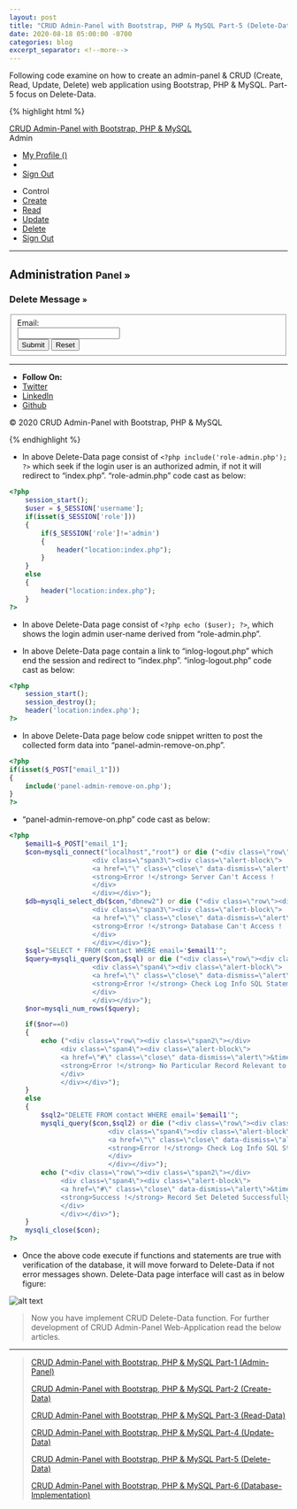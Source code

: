 ```yaml
---
layout: post
title: "CRUD Admin-Panel with Bootstrap, PHP & MySQL Part-5 (Delete-Data)"
date: 2020-08-18 05:00:00 -0700
categories: blog
excerpt_separator: <!--more-->
---
```

Following code examine on how to create an admin-panel & CRUD (Create, Read, Update, Delete) web application using Bootstrap, PHP & MySQL. Part-5 focus on Delete-Data. <!--more-->

{% highlight html %}
<?php
    include('role-admin.php');
?>
<!DOCTYPE html>
<html lang="en">
<head>
    <meta charset="utf-8">
    <title>CRUD Admin-Panel</title>
    <!-- Mobile Specific Meta -->
    <meta name="viewport" content="width=device-width, initial-scale=1, maximum-scale=1">
    <!-- Stylesheets -->
    <link rel="stylesheet" href="css/bootstrap.css" />
    <link rel="stylesheet" href="css/bootstrap-responsive.css" />
    <link rel="stylesheet" href="css/custom.css" />
</head>
<body>
    <!-- Navbar -->
    <div class="navbar navbar-inverse navbar-fixed-top">
        <div class="navbar-inner">
            <div class="container">
                <a href="" class="brand">CRUD Admin-Panel with Bootstrap, PHP & MySQL</a>
                <a data-toggle="collapse" data-target=".nav-collapse" class="btn btn-navbar">
                    <span class="icon-bar"></span>
                    <span class="icon-bar"></span>
                    <span class="icon-bar"></span>
                </a>
                <div class="btn-group pull-right">
                    <a class="btn"><i class="icon-user"></i> Admin</a>
                    <a class="btn dropdown-toggle" data-toggle="dropdown" href="#">
                        <span class="caret"></span>
                    </a>
                    <ul class="dropdown-menu">
                        <li><a href="#">My Profile&nbsp;(<?php echo ($user); ?>)</a></li>
                        <li class="divider"></li>
                        <li><a href="inlog-logout.php">Sign Out</a></li>
                    </ul>
                </div>
            </div>
        </div>
    </div> <!-- End Navbar -->
    <section>
        <!-- CURD Delete Info -->
        <div class="container">
            <div class="row-fluid">
                <div class="span2">
                    <div class="well sidebar-nav">
                        <ul class="nav nav-list">
                            <li class="nav-header"><i class="icon-wrench"></i> Control</li>
                            <li><a href="panel-admin-add.php">Create</a></li>
                            <li><a href="panel-admin-detail.php">Read</a></li>
                            <li><a href="panel-admin-edit.php">Update</a></li>
                            <li class="active"><a href="panel-admin-remove.php">Delete</a></li>
                            <li><a href="inlog-logout.php">Sign Out</a></li>
                        </ul>
                    </div>
                </div>
                <div class="span10">
                    <div class="page-header">
                        <hr />
                        <h2>Administration <small>Panel &raquo;</small></h2>
                    </div>
                    <h3 class="muted">Delete Message <small>&raquo;</small></h3>
                    <form class="form-horizontal" id="formID1" action="" method="POST">
                        <fieldset>
                            <div class="control-group">
                                <label class="control-label" for="email_1">Email:</label>
                                <div class="controls">
                                    <input type="email" required id="email_1" name="email_1" />
                                </div>
                            </div>
                            <div class="controls">
                                <input type="submit" class="btn" value="Submit" />
                                <input type="reset" class="btn" value="Reset" />
                            </div>
                        </fieldset>
                    </form>
                    <?php
                    if(isset($_POST["email_1"]))
                    {
                        include('panel-admin-remove-on.php');
                    }
                    ?>
                </div>
            </div>
        </div>
        <!-- End CURD Delete Info -->
    </section>
    <!-- Container -->
    <div class="container">
        <section>
            <!-- Footer -->
            <hr />
            <ul class="inline text-center">
                <li><strong>Follow On:</strong></li>
                <li><a href="">Twitter</a></li>
                <li><a href="">LinkedIn</a></li>
                <li><a href="">Github</a></li>
            </ul>
            <p class="text-center muted">&copy; 2020 CRUD Admin-Panel with Bootstrap, PHP & MySQL</p>
            <!-- End Footer -->
        </section>
    </div>
    <!-- End Container -->	
    <!-- JavaScript -->
    <script src="js/jquery.js"></script>
    <script src="js/bootstrap.js"></script>
    <!-- End JavaScript -->
</body>
</html>
{% endhighlight %}

- In above Delete-Data page consist of `<?php include('role-admin.php'); ?>` which seek if the login user is an authorized admin, if not it will redirect to “index.php”. “role-admin.php” code cast as below:

``` php
<?php
	session_start();
	$user = $_SESSION['username'];
	if(isset($_SESSION['role']))
	{
		if($_SESSION['role']!='admin')
		{
			header("location:index.php");
		}
	}
	else
	{
		header("location:index.php");
	}
?>
```

- In above Delete-Data page consist of `<?php echo ($user); ?>`, which shows the login admin user-name derived from “role-admin.php”.

- In above Delete-Data page contain a link to “inlog-logout.php” which end the session and redirect to “index.php”. “inlog-logout.php” code cast as below:

``` php
<?php
	session_start();
	session_destroy();
	header('location:index.php');
?>
```

- In above Delete-Data page below code snippet written to post the collected form data into “panel-admin-remove-on.php”.

``` php
<?php
if(isset($_POST["email_1"]))
{
	include('panel-admin-remove-on.php');
}
?>
```

- “panel-admin-remove-on.php” code cast as below:

``` php
<?php
	$email1=$_POST["email_1"];
	$con=mysqli_connect("localhost","root") or die ("<div class=\"row\"><div class=\"span2\"></div>
					 <div class=\"span3\"><div class=\"alert-block\">
					 <a href=\"\" class=\"close\" data-dismiss=\"alert\">&times;</a>
					 <strong>Error !</strong> Server Can't Access !
					 </div>
					 </div></div>");  
	$db=mysqli_select_db($con,"dbnew2") or die ("<div class=\"row\"><div class=\"span2\"></div>
					 <div class=\"span3\"><div class=\"alert-block\">
					 <a href=\"\" class=\"close\" data-dismiss=\"alert\">&times;</a>
					 <strong>Error !</strong> Database Can't Access !
					 </div>
					 </div></div>"); 	
	$sql="SELECT * FROM contact WHERE email='$email1'";
	$query=mysqli_query($con,$sql) or die ("<div class=\"row\"><div class=\"span2\"></div>
					 <div class=\"span4\"><div class=\"alert-block\">
					 <a href=\"\" class=\"close\" data-dismiss=\"alert\">&times;</a>
					 <strong>Error !</strong> Check Log Info SQL Statement !
					 </div>
					 </div></div>");
	$nor=mysqli_num_rows($query);

	if($nor==0)
    {
	    echo ("<div class=\"row\"><div class=\"span2\"></div>
		     <div class=\"span4\"><div class=\"alert-block\">
			 <a href=\"#\" class=\"close\" data-dismiss=\"alert\">&times;</a>
			 <strong>Error !</strong> No Particular Record Relevant to Email !
			 </div>
			 </div></div>");
	}
	else 
	{
		$sql2="DELETE FROM contact WHERE email='$email1'";
		mysqli_query($con,$sql2) or die ("<div class=\"row\"><div class=\"span2\"></div>
						 <div class=\"span4\"><div class=\"alert-block\">
						 <a href=\"\" class=\"close\" data-dismiss=\"alert\">&times;</a>
						 <strong>Error !</strong> Check Log Info SQL Statement !
						 </div>
						 </div></div>");	
	    echo ("<div class=\"row\"><div class=\"span2\"></div>
		     <div class=\"span4\"><div class=\"alert-block\">
			 <a href=\"#\" class=\"close\" data-dismiss=\"alert\">&times;</a>
			 <strong>Success !</strong> Record Set Deleted Successfully !
			 </div>
			 </div></div>");					 
	}
	mysqli_close($con);
?>
```

- Once the above code execute if functions and statements are true with verification of the database, it will move forward to Delete-Data if not error messages shown. Delete-Data page interface will cast as in below figure:

![alt text](https://i.imgur.com/8TGQZW4.png)

> Now you have implement CRUD Delete-Data function. For further development of CRUD Admin-Panel Web-Application read the below articles.

* * *

> [CRUD Admin-Panel with Bootstrap, PHP & MySQL Part-1 (Admin-Panel)][Part-1]
> 
> [CRUD Admin-Panel with Bootstrap, PHP & MySQL Part-2 (Create-Data)][Part-2]
> 
> [CRUD Admin-Panel with Bootstrap, PHP & MySQL Part-3 (Read-Data)][Part-3]
> 
> [CRUD Admin-Panel with Bootstrap, PHP & MySQL Part-4 (Update-Data)][Part-4]
> 
> [CRUD Admin-Panel with Bootstrap, PHP & MySQL Part-5 (Delete-Data)][Part-5]
> 
> [CRUD Admin-Panel with Bootstrap, PHP & MySQL Part-6 (Database-Implementation)][Part-6]
> 

[Part-1]: https://roshanx911.github.io/blog/2020/08/14/crud-admin-panel-part-1.html
[Part-2]: https://roshanx911.github.io/blog/2020/08/15/crud-admin-panel-part-2.html
[Part-3]: https://roshanx911.github.io/blog/2020/08/16/crud-admin-panel-part-3.html
[Part-4]: https://roshanx911.github.io/blog/2020/08/17/crud-admin-panel-part-4.html
[Part-5]: https://roshanx911.github.io/blog/2020/08/18/crud-admin-panel-part-5.html
[Part-6]: https://roshanx911.github.io/blog/2020/08/19/crud-admin-panel-part-6.html

